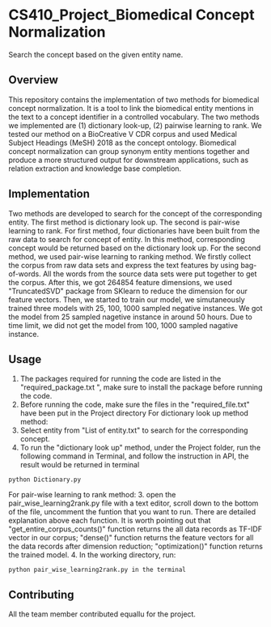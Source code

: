 # CS410_Project_Biomedical Concept Normalization


Search the concept based on the given entity name.

## Overview

This repository contains the implementation of two methods for biomedical concept normalization. It is a tool to link the biomedical entity mentions in the text to a concept identifier in a controlled vocabulary. The two methods we implemented are (1) dictionary look-up, (2) pairwise learning to rank. We tested our method on a BioCreative V CDR corpus and used Medical Subject Headings (MeSH) 2018 as the concept ontology. Biomedical concept normalization can group synonym entity mentions together and produce a more structured output for downstream applications, such as relation extraction and knowledge base completion.



## Implementation
Two methods are developed to search for the concept of the corresponding entity. The first method is dictionary look up. The second is pair-wise learning to rank. For first method, four dictionaries have been built from the raw data to search for concept of entity. In this method, corresponding concept would be returned based on the dictionary look up. For the second method, we used pair-wise learning to ranking method. We firstly collect the corpus from raw data sets and express the text features by using bag-of-words. All the words from the source data sets were put together to get the corpus. After this, we got 264854 feature dimensions, we used "TruncatedSVD" package from SKlearn to reduce the dimension for our feature vectors. Then, we started to train our model, we simutaneously trained three models with 25, 100, 1000 sampled negative instances. We got the model from 25 sampled nagetive instance in around 50 hours. Due to time limit, we did not get the model from 100, 1000 sampled nagative instance. 
## Usage

1. The packages required for running the code are listed in the "required_package.txt ", make sure to install the package before running the code. 
2. Before running the code, make sure the files in the "required_file.txt" have been put in the Project directory
For dictionary look up method method:
3. Select entity from "List of entity.txt" to search for the corresponding concept.
4. To run the "dictionary look up" method, under the Project folder, run the following command in Terminal, and follow the instruction in API, the result would be returned in terminal
```
python Dictionary.py
```

For pair-wise learning to rank method:
3. open the pair_wise_learning2rank.py file with a text editor, scroll down to the bottom of the file, uncomment the funtion that you want to run. There are detailed explanation above each function. It is worth pointing out that "get_entire_corpus_counts()" function returns the all data records as TF-IDF vector in our corpus; "dense()" function returns the feature vectors for all the data records after dimension reduction; "optimization()" function returns the trained model.
4. In the working directory, run: 
```
python pair_wise_learning2rank.py in the terminal
```


## Contributing
All the team member contributed equallu for the project.


